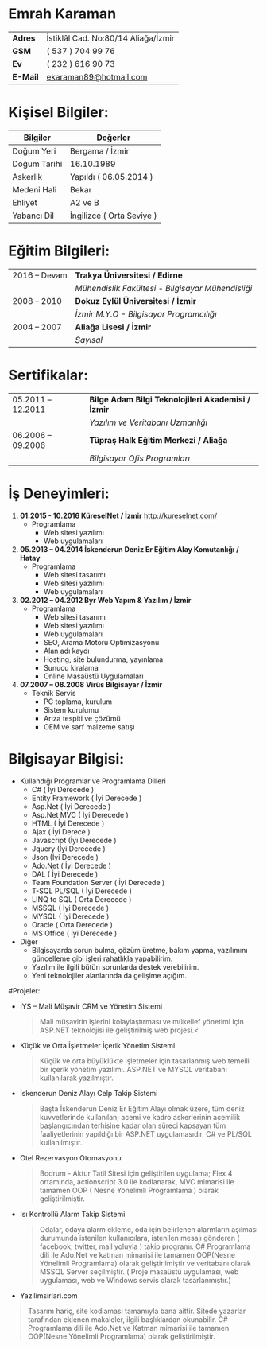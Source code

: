 # **Emrah Karaman**
|              |                         |
 ------------- | ---------------------------- |
| **Adres**        |İstiklâl Cad. No:80/14 Aliağa/İzmir|
| **GSM**          |( 537 ) 704 99 76|
| **Ev**           |( 232 ) 616 90 73|
| **E-Mail**       |ekaraman89@hotmail.com|


# Kişisel Bilgiler:

Bilgiler     | Değerler
-------------| ------------------
Doğum Yeri   |Bergama / İzmir
Doğum Tarihi |16.10.1989
Askerlik     | Yapıldı ( 06.05.2014 )
Medeni Hali  | Bekar
Ehliyet      | A2 ve B
Yabancı Dil  | İngilizce ( Orta Seviye )


# Eğitim Bilgileri:

|              |                                                 | 
| -------------| ----------------------------------------------- | 
|2016 – Devam |**Trakya Üniversitesi / Edirne**                  | 
|             |*Mühendislik Fakültesi - Bilgisayar Mühendisliği* |
|2008 – 2010  |**Dokuz Eylül Üniversitesi / İzmir**              |
|             | *İzmir M.Y.O - Bilgisayar Programcılığı*         |
|2004 – 2007  |**Aliağa Lisesi / İzmir**                         |
|             | *Sayısal*                                        |

 
# Sertifikalar:

|                  |                                             | 
| -------------    | --------------------------------------------| 
|05.2011 –12.2011  |**Bilge Adam Bilgi Teknolojileri Akademisi / İzmir** |
|	           |*Yazılım ve Veritabanı Uzmanlığı*|
|06.2006 – 09.2006 |**Tüpraş Halk Eğitim Merkezi / Aliağa**|
|                  | *Bilgisayar Ofis Programları*|

# İş Deneyimleri:

1. **01.2015 - 10.2016 KüreselNet / İzmir**
	http://kureselnet.com/
   - Programlama
		* Web sitesi yazılımı
		* Web uygulamaları
2. **05.2013 – 04.2014 İskenderun Deniz Er Eğitim Alay Komutanlığı / Hatay**
   - Programlama
		* Web sitesi tasarımı
		* Web sitesi yazılımı
		* Web uygulamaları
3. **02.2012 – 04.2012 Byr Web Yapım & Yazılım / İzmir**
   - Programlama
		* Web sitesi tasarımı
		* Web sitesi yazılımı
		* Web uygulamaları
		* SEO, Arama Motoru Optimizasyonu
		* Alan adı kaydı
		* Hosting, site bulundurma, yayınlama
		* Sunucu kiralama
		* Online Masaüstü Uygulamaları
4. **07.2007 – 08.2008 Virüs Bilgisayar / İzmir**
   - Teknik Servis
		* PC toplama, kurulum
		* Sistem kurulumu
		* Arıza tespiti ve çözümü
		* OEM ve sarf malzeme satışı

		
# Bilgisayar Bilgisi:
- Kullandığı Programlar ve Programlama Dilleri
	- C# ( İyi Derecede )
	- Entity Framework ( İyi Derecede )
	- Asp.Net ( İyi Derecede )
	- Asp.Net MVC ( İyi Derecede )
	- HTML ( İyi Derecede )
	- Ajax ( İyi Derece )
	- Javascript (İyi Derecede )
	- Jquery (İyi Derecede )
	- Json (İyi Derecede )
	- Ado.Net ( İyi Derecede )
	- DAL ( İyi Derecede )
	- Team Foundation Server ( İyi Derecede )
	- T-SQL PL/SQL ( İyi Derecede )
	- LINQ to SQL ( Orta Derecede )
	- MSSQL ( İyi Derecede )
	- MYSQL ( İyi Derecede )
	- Oracle ( Orta Derecede )
	- MS Office ( İyi Derecede )
- Diğer
	- Bilgisayarda sorun bulma, çözüm üretme, bakım yapma, yazılımını güncelleme gibi işleri rahatlıkla
yapabilirim.
	- Yazılım ile ilgili bütün sorunlarda destek verebilirim.
	- Yeni teknolojiler alanlarında da gelişime açığım.

#Projeler:
* IYS – Mali Müşavir CRM ve Yönetim Sistemi
	>Mali müşavirin işlerini kolaylaştırması ve mükellef yönetimi için ASP.NET teknolojisi ile geliştirilmiş web
projesi.<
* Küçük ve Orta İşletmeler İçerik Yönetim Sistemi
	>Küçük ve orta büyüklükte işletmeler için tasarlanmış web temelli bir içerik yönetim yazılımı. ASP.NET ve
MYSQL veritabanı kullanılarak yazılmıştır.

* İskenderun Deniz Alayı Celp Takip Sistemi
	>Başta İskenderun Deniz Er Eğitim Alayı olmak üzere, tüm deniz kuvvetlerinde kullanılan; acemi ve kadro
askerlerinin acemilik başlangıcından terhisine kadar olan süreci kapsayan tüm faaliyetlerinin yapıldığı bir ASP.NET
uygulamasıdır. C# ve PL/SQL kullanılmıştır.

* Otel Rezervasyon Otomasyonu
	>Bodrum - Aktur Tatil Sitesi için geliştirilen uygulama; Flex 4 ortamında, actionscript 3.0 ile kodlanarak, MVC
mimarisi ile tamamen OOP ( Nesne Yönelimli Programlama ) olarak geliştirilmiştir.

* Isı Kontrollü Alarm Takip Sistemi
	>Odalar, odaya alarm ekleme, oda için belirlenen alarmların aşılması durumunda istenilen kullanıcılara,
istenilen mesajı gönderen ( facebook, twitter, mail yoluyla ) takip programı. C# Programlama dili ile Ado.Net ve
katman mimarisi ile tamamen OOP(Nesne Yönelimli Programlama) olarak geliştirilmiştir ve veritabanı olarak MSSQL
Server seçilmiştir. ( Proje masaüstü uygulaması, web uygulaması, web ve Windows servis olarak tasarlanmıştır.)

* Yazilimsirlari.com
 >Tasarım hariç, site kodlaması tamamıyla bana aittir. Sitede yazarlar tarafından eklenen makaleler, ilgili
başlıklardan okunabilir. C# Programlama dili ile Ado.Net ve Katman mimarisi ile tamamen OOP(Nesne Yönelimli
Programlama) olarak geliştirilmiştir.
